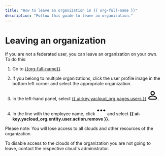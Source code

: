 ```yaml
---
title: "How to leave an organization in {{ org-full-name }}"
description: "Follow this guide to leave an organization."
---
```


# Leaving an organization

If you are not a federated user, you can leave an organization on your own. To do this:

1. Go to [{{org-full-name}}]({{link-org-main}}).

1. If you belong to multiple organizations, click the user profile image in the bottom left corner and select the appropriate organization.

1. In the left-hand panel, select [{{ ui-key.yacloud_org.pages.users }}]({{link-org-users}}) ![icon-users](../../_assets/console-icons/person.svg).

1. In the line with the employee name, click ![icon-context-menu](../../_assets/console-icons/ellipsis.svg) and select **{{ ui-key.yacloud_org.entity.user.action.remove }}**.

Please note: You will lose access to all clouds and other resources of the organization.

To disable access to the clouds of the organization you are not going to leave, contact the respective cloud's administrator.
